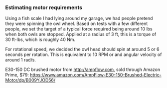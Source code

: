 ### Estimating motor requirements ###

Using a fish scale I had lying around my garage, we had people pretend they were spinning the owl wheel. Based on tests with a few different people, we set the target of a typical force required being around 10 lbs when both owls are stopped. Applied at a radius of 3 ft, this is a torque of 30 ft-lbs, which is roughly 40 Nm.

For rotational speed, we decided the owl head should spin at around 5 or 6 seconds per rotation. This is equivalent to 10 RPM or and angular velocity of around 1 rad/s.

E30-150 DC brushed motor from http://ampflow.com, sold through Amazon Prime, $79: https://www.amazon.com/AmpFlow-E30-150-Brushed-Electric-Motor/dp/B009YJOD56/

